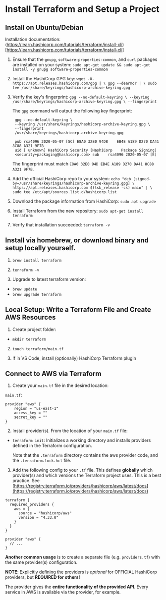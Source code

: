 # Install Terraform and Setup a Project

## Install on Ubuntu/Debian

Installation documentation:
(https://learn.hashicorp.com/tutorials/terraform/install-cli)[https://learn.hashicorp.com/tutorials/terraform/install-cli]

1. Ensure that the `gnupg`, `software-properties-common`, and `curl` packages
   are installed on your system:
   `sudo apt-get update && sudo apt-get install -y gnupg software-properties-common`

2. Install the HashiCorp GPG key:
   `wget -O- https://apt.releases.hashicorp.com/gpg | \ gpg --dearmor | \ sudo tee /usr/share/keyrings/hashicorp-archive-keyring.gpg `

3. Verify the key's fingerprint:
   `gpg --no-default-keyring \ --keyring /usr/share/keyrings/hashicorp-archive-keyring.gpg \ --fingerprint `

   The `gpg` command will output the following key fingerprint:

   ```
    gpg --no-default-keyring \
    --keyring /usr/share/keyrings/hashicorp-archive-keyring.gpg \
    --fingerprint
    /usr/share/keyrings/hashicorp-archive-keyring.gpg

    pub rsa4096 2020-05-07 [SC] E8A0 32E0 94D8    EB4E A189 D270 DA41 8C88 A321 9F7B
    uid [ unknown] HashiCorp Security (HashiCorp    Package Signing)
    <security+packaging@hashicorp.com> sub    rsa4096 2020-05-07 [E]
   ```

   The fingerprint must match
   `E8A0 32E0 94D EB4E A189 D270 DA41 8C88 A321 9F7B`.

4. Add the official HashiCorp repo to your system:
   `echo "deb [signed-by=/usr/share/keyrings/hashicorp-archive-keyring.gpg] \ https://apt.releases.hashicorp.com $(lsb_release -cs) main" | \ sudo tee /etc/apt/sources.list.d/hashicorp.list `

5. Download the package information from HashiCorp: `sudo apt upgrade`

6. Install Terraform from the new repository: `sudo apt-get install terraform`

7. Verify that installation succeeded: `terraform -v`

## Install via homebrew, or download binary and setup locally yourself.

1.  `brew install terraform`

2.  `terraform -v`

3.  Upgrade to latest terraform version:

- `brew update`
- `brew upgrade terraform`

## Local Setup: Write a Terraform File and Create AWS Resources

1. Create project folder:

- `mkdir terraform`

2. `touch terraform/main.tf`

3. If in VS Code, install (optionally) HashiCorp Terraform plugin

## Connect to AWS via Terraform

1. Create your `main.tf` file in the desired location:

`main.tf`:

```
provider "aws" {
    region = "us-east-1"
    access_key = ""
    secret_key = ""
}

```

2. Install provider(s). From the location of your `main.tf` file:

- `terraform init`: Initializes a working directory and installs providers
  defined in the Terraform configuration.

  Note that the `.terraform` directory contains the aws provider code, and the
  `.terraform.lock.hcl` file.

3. Add the following config to your `.tf` file. This defines **globally** which
   provider(s) and which versions the Terraform project uses. This is a best
   practice. See
   [https://registry.terraform.io/providers/hashicorp/aws/latest/docs](https://registry.terraform.io/providers/hashicorp/aws/latest/docs)

```
terraform {
  required_providers {
    aws = {
      source = "hashicorp/aws"
      version = "4.33.0"
    }
  }
}

provider "aws" {
  // ...
}
```

**Another common usage** is to create a separate file (e.g. `providers.tf`) with
the same provider(s) configuration.

**NOTE**: Explicitly defining the providers is _optional_ for OFFICIAL HashiCorp
providers, but **REQUIRED for others!**

The provider gives the **entire functionality of the provided API**. Every
service in AWS is available via the provider, for example.
